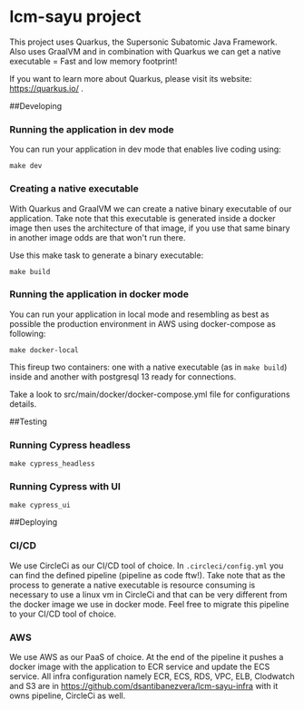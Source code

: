 # lcm-sayu project

This project uses Quarkus, the Supersonic Subatomic Java Framework. Also uses GraalVM and in combination with Quarkus
we can get a native executable = Fast and low memory footprint!

If you want to learn more about Quarkus, please visit its website: https://quarkus.io/ .

##Developing

### Running the application in dev mode

You can run your application in dev mode that enables live coding using:
```
make dev
```

### Creating a native executable

With Quarkus and GraalVM we can create a native binary executable of our application.
Take note that this executable is generated inside a docker image then uses the
architecture of that image, if you use that same binary in another image odds are that
won't run there.

Use this make task to generate a binary executable:

```
make build
```

### Running the application in docker mode

You can run your application in local mode and resembling as best as possible the production environment in AWS using docker-compose as following:

```
make docker-local
```

This fireup two containers: one with a native executable (as in ```make build```) inside and another with postgresql 13 ready for connections.

Take a look to src/main/docker/docker-compose.yml file for configurations details.

##Testing

### Running Cypress headless

```
make cypress_headless
```
### Running Cypress with UI

```
make cypress_ui
```

##Deploying

### CI/CD

We use CircleCi as our CI/CD tool of choice. In ```.circleci/config.yml``` you can find the defined pipeline (pipeline as code ftw!).
Take note that as the process to generate a native executable is resource consuming is necessary to use a linux vm in CircleCi
and that can be very different from the docker image we use in docker mode. Feel free to migrate this pipeline to your 
CI/CD tool of choice.

### AWS

We use AWS as our PaaS of choice. At the end of the pipeline it pushes a docker image with the application to ECR service
and update the ECS service. All infra configuration namely ECR, ECS, RDS, VPC, ELB, Clodwatch and S3 are in 
https://github.com/dsantibanezvera/lcm-sayu-infra with it owns pipeline, CircleCi as well.